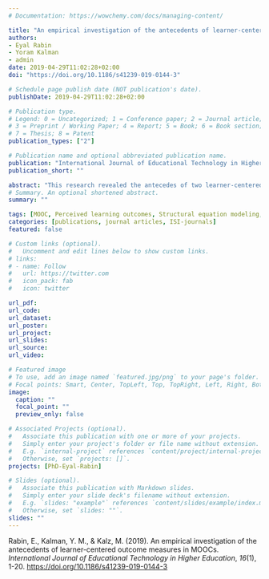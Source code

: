 ```yaml
---
# Documentation: https://wowchemy.com/docs/managing-content/

title: "An empirical investigation of the antecedents of learner-centered outcome measures in MOOCs"
authors:
- Eyal Rabin
- Yoram Kalman
- admin
date: 2019-04-29T11:02:28+02:00
doi: "https://doi.org/10.1186/s41239-019-0144-3"

# Schedule page publish date (NOT publication's date).
publishDate: 2019-04-29T11:02:28+02:00

# Publication type.
# Legend: 0 = Uncategorized; 1 = Conference paper; 2 = Journal article;
# 3 = Preprint / Working Paper; 4 = Report; 5 = Book; 6 = Book section;
# 7 = Thesis; 8 = Patent
publication_types: ["2"]

# Publication name and optional abbreviated publication name.
publication: "International Journal of Educational Technology in Higher Education"
publication_short: ""

abstract: "This research revealed the antecedes of two learner-centered outcome measures of success in massive open online courses (MOOCs): learner satisfaction and learner intention-fulfillment. Previous studies used success criteria from formal education contexts placing retention and completion rates as the ultimate outcome measures. We argue that the suggested learner-centered outcomes are more appropriate for measuring success in non-formal lifelong learning settings because they are focused on the learner’s intentions, rather than the intentions of the course developer. The behavioural measures of 125 MOOC participants who answered a pre- and a post-questionnaire were harvested. The analysis revealed that learner satisfaction was directly affected by: the importance of the MOOC’s benefits; online self-regulated learning - goal setting; number of video lectures accessed; and, perceived course usability. Age and the number of quizzes accessed indirectly effected learner satisfaction, through perceived course usability and through number of video lectures accessed. Intention-fulfillment was directly affected by: gender; the importance of the MOOC’s benefits; online self-regulated learning - goal setting; the number of quizzes accessed; the duration of participation; and, perceived course usability. Previous experience with MOOCs and the importance of MOOC’s benefits, indirectly affected intention-fulfillment through the number of quizzes accessed and perceived course usability."
# Summary. An optional shortened abstract.
summary: ""

tags: [MOOC, Perceived learning outcomes, Structural equation modeling, Student satisfaction, Intention-fulfilment, Learning analytics, Educational data mining]
categories: [publications, journal articles, ISI-journals]
featured: false

# Custom links (optional).
#   Uncomment and edit lines below to show custom links.
# links:
# - name: Follow
#   url: https://twitter.com
#   icon_pack: fab
#   icon: twitter

url_pdf:
url_code:
url_dataset:
url_poster:
url_project:
url_slides:
url_source:
url_video:

# Featured image
# To use, add an image named `featured.jpg/png` to your page's folder. 
# Focal points: Smart, Center, TopLeft, Top, TopRight, Left, Right, BottomLeft, Bottom, BottomRight.
image:
  caption: ""
  focal_point: ""
  preview_only: false

# Associated Projects (optional).
#   Associate this publication with one or more of your projects.
#   Simply enter your project's folder or file name without extension.
#   E.g. `internal-project` references `content/project/internal-project/index.md`.
#   Otherwise, set `projects: []`.
projects: [PhD-Eyal-Rabin]

# Slides (optional).
#   Associate this publication with Markdown slides.
#   Simply enter your slide deck's filename without extension.
#   E.g. `slides: "example"` references `content/slides/example/index.md`.
#   Otherwise, set `slides: ""`.
slides: ""
---
```


Rabin, E., Kalman, Y. M., & Kalz, M. (2019). An empirical investigation of the antecedents of learner-centered outcome measures in MOOCs. *International Journal of Educational Technology in Higher Education*, *16*(1), 1-20. https://doi.org/10.1186/s41239-019-0144-3